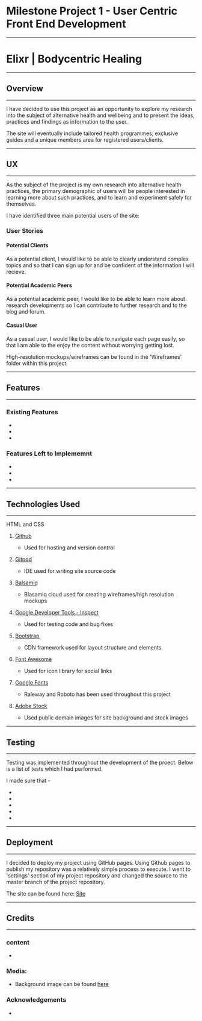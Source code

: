 # Milestone Project 1 - User Centric Front End Development

---

# Elixr | Bodycentric Healing

***

## Overview

---

I have decided to use this project as an opportunity to explore my research into the 
subject of alternative health and wellbeing and to present the ideas, practices and 
findings as information to the user.

The site will eventually include tailored health programmes, exclusive guides
and a unique members area for registered users/clients.

***

## UX

---

As the subject of the project is my own research into alternative health practices, the 
primary demographic of users will be people interested in learning more about such practices,
and to learn and experiment safely for themselves. 

I have identified three main potential users of the site:

### User Stories

#### Potential Clients

As a potential client, I would like to be able to clearly understand complex topics and 
so that I can sign up for and be confident of the information I will recieve.

#### Potential Academic Peers

As a potential academic peer, I would like to be able to learn more about research developments
so I can contribute to further research and to the blog and forum.

#### Casual User

As a casual user, I would like to be able to navigate each page easily, 
so that I am able to the enjoy the content without worrying getting lost.

High-resolution mockups/wireframes can be found in the 'Wireframes' folder within this project.

***

## Features

---

### Existing Features

* 

* 

* 


### Features Left to Implememnt

* 

* 

* 

***

## Technologies Used

---

HTML and CSS

1. [Github](https://www.github.com/)

    * Used for hosting and version control

2. [Gitpod](https://www.gitpod.io/)

    * IDE used for writing site source code

3. [Balsamiq](https://www.balsamiq.com)

    * Blasamiq cloud used for creating wireframes/high resolution mockups

4. [Google Developer Tools - Inspect](https://www.google.com/chrome/)

    * Used for testing code and bug fixes

5. [Bootstrap](https://getbootstrap.com/)

    * CDN framework used for layout structure and elements

6. [Font Awesome](https://fontawesome.com/)

    * Used for icon library for social links

7. [Google Fonts](https://fonts.google.com/)

    * Raleway and Roboto has been used throughout this project

8. [Adobe Stock](https://www.stock.adobe.com)

    * Used public domain images for site background and stock images

***

## Testing

---

Testing was implemented throughout the development of the proect. Below is a list of tests which I had performed.

I made sure that -

* 

* 

* 

* 

* 

***

## Deployment

---

I decided to deploy my project using GitHub pages. Using Github pages to publish my repository was a relatively simple process to execute. 
I went to 'settings' section of my project repository and changed the source to the master branch of the project repository.

The site can be found here: [Site](#)

***

## Credits

---

### content

* 

### Media:

* Background image can be found [here](https://stock.adobe.com/uk/search?load_type=search&native_visual_search=&similar_content_id=&is_recent_search=&search_type=usertyped&k=happiness+jar&asset_id=274838583)

### Acknowledgements

* 